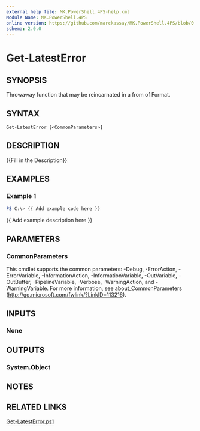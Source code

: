 ```yaml
---
external help file: MK.PowerShell.4PS-help.xml
Module Name: MK.PowerShell.4PS
online version: https://github.com/marckassay/MK.PowerShell.4PS/blob/0.0.1/docs/Get-LatestError.md
schema: 2.0.0
---
```


# Get-LatestError

## SYNOPSIS
Throwaway function that may be reincarnated in a from of Format.

## SYNTAX

```
Get-LatestError [<CommonParameters>]
```

## DESCRIPTION
{{Fill in the Description}}

## EXAMPLES

### Example 1
```powershell
PS C:\> {{ Add example code here }}
```

{{ Add example description here }}

## PARAMETERS

### CommonParameters
This cmdlet supports the common parameters: -Debug, -ErrorAction, -ErrorVariable, -InformationAction, -InformationVariable, -OutVariable, -OutBuffer, -PipelineVariable, -Verbose, -WarningAction, and -WarningVariable. For more information, see about_CommonParameters (http://go.microsoft.com/fwlink/?LinkID=113216).

## INPUTS

### None

## OUTPUTS

### System.Object

## NOTES

## RELATED LINKS

[Get-LatestError.ps1](https://github.com/marckassay/MK.PowerShell.4PS/blob/0.0.1/src/error/Get-LatestError.ps1)
